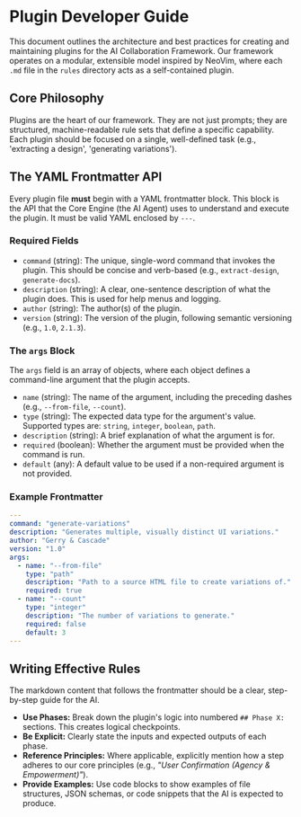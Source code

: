 # Plugin Developer Guide

This document outlines the architecture and best practices for creating and maintaining plugins for the AI Collaboration Framework. Our framework operates on a modular, extensible model inspired by NeoVim, where each `.md` file in the `rules` directory acts as a self-contained plugin.

## Core Philosophy

Plugins are the heart of our framework. They are not just prompts; they are structured, machine-readable rule sets that define a specific capability. Each plugin should be focused on a single, well-defined task (e.g., 'extracting a design', 'generating variations').

## The YAML Frontmatter API

Every plugin file **must** begin with a YAML frontmatter block. This block is the API that the Core Engine (the AI Agent) uses to understand and execute the plugin. It must be valid YAML enclosed by `---`.

### Required Fields

-   `command` (string): The unique, single-word command that invokes the plugin. This should be concise and verb-based (e.g., `extract-design`, `generate-docs`).
-   `description` (string): A clear, one-sentence description of what the plugin does. This is used for help menus and logging.
-   `author` (string): The author(s) of the plugin.
-   `version` (string): The version of the plugin, following semantic versioning (e.g., `1.0`, `2.1.3`).

### The `args` Block

The `args` field is an array of objects, where each object defines a command-line argument that the plugin accepts.

-   `name` (string): The name of the argument, including the preceding dashes (e.g., `--from-file`, `--count`).
-   `type` (string): The expected data type for the argument's value. Supported types are: `string`, `integer`, `boolean`, `path`.
-   `description` (string): A brief explanation of what the argument is for.
-   `required` (boolean): Whether the argument must be provided when the command is run.
-   `default` (any): A default value to be used if a non-required argument is not provided.

### Example Frontmatter

```yaml
---
command: "generate-variations"
description: "Generates multiple, visually distinct UI variations."
author: "Gerry & Cascade"
version: "1.0"
args:
  - name: "--from-file"
    type: "path"
    description: "Path to a source HTML file to create variations of."
    required: true
  - name: "--count"
    type: "integer"
    description: "The number of variations to generate."
    required: false
    default: 3
---
```

## Writing Effective Rules

The markdown content that follows the frontmatter should be a clear, step-by-step guide for the AI.

-   **Use Phases:** Break down the plugin's logic into numbered `## Phase X:` sections. This creates logical checkpoints.
-   **Be Explicit:** Clearly state the inputs and expected outputs of each phase.
-   **Reference Principles:** Where applicable, explicitly mention how a step adheres to our core principles (e.g., *"User Confirmation (Agency & Empowerment)"*).
-   **Provide Examples:** Use code blocks to show examples of file structures, JSON schemas, or code snippets that the AI is expected to produce.
